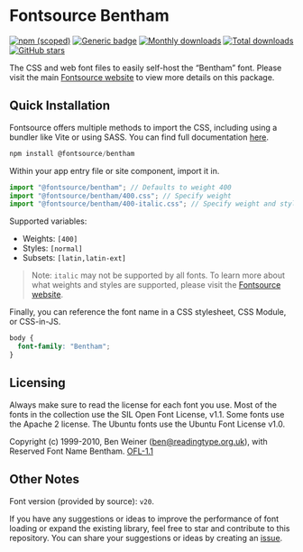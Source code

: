 # Fontsource Bentham

[![npm (scoped)](https://img.shields.io/npm/v/@fontsource/bentham?color=brightgreen)](https://www.npmjs.com/package/@fontsource/bentham) [![Generic badge](https://img.shields.io/badge/fontsource-passing-brightgreen)](https://github.com/fontsource/fontsource) [![Monthly downloads](https://badgen.net/npm/dm/@fontsource/bentham)](https://github.com/fontsource/fontsource) [![Total downloads](https://badgen.net/npm/dt/@fontsource/bentham)](https://github.com/fontsource/fontsource) [![GitHub stars](https://img.shields.io/github/stars/fontsource/fontsource.svg?style=social&label=Star)](https://github.com/fontsource/fontsource/stargazers)

The CSS and web font files to easily self-host the “Bentham” font. Please visit the main [Fontsource website](https://fontsource.org/fonts/bentham) to view more details on this package.

## Quick Installation

Fontsource offers multiple methods to import the CSS, including using a bundler like Vite or using SASS. You can find full documentation [here](https://fontsource.org/docs/getting-started/introduction).

```javascript
npm install @fontsource/bentham
```

Within your app entry file or site component, import it in.

```javascript
import "@fontsource/bentham"; // Defaults to weight 400
import "@fontsource/bentham/400.css"; // Specify weight
import "@fontsource/bentham/400-italic.css"; // Specify weight and style
```

Supported variables:
- Weights: `[400]`
- Styles: `[normal]`
- Subsets: `[latin,latin-ext]`

> Note: `italic` may not be supported by all fonts. To learn more about what weights and styles are supported, please visit the [Fontsource website](https://fontsource.org/fonts/bentham).

Finally, you can reference the font name in a CSS stylesheet, CSS Module, or CSS-in-JS.

```css
body {
  font-family: "Bentham";
}
```

## Licensing
Always make sure to read the license for each font you use. Most of the fonts in the collection use the SIL Open Font License, v1.1. Some fonts use the Apache 2 license. The Ubuntu fonts use the Ubuntu Font License v1.0.

Copyright (c) 1999-2010, Ben Weiner (ben@readingtype.org.uk), with Reserved Font Name Bentham.
[OFL-1.1](https://openfontlicense.org)

## Other Notes
Font version (provided by source): `v20`.

If you have any suggestions or ideas to improve the performance of font loading or expand the existing library, feel free to star and contribute to this repository. You can share your suggestions or ideas by creating an [issue](https://github.com/fontsource/fontsource/issues).